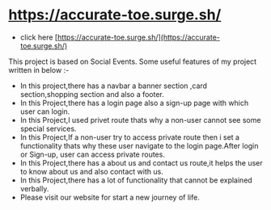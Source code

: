 
# https://accurate-toe.surge.sh/

<!-- This template provides a minimal setup to get React working in Vite with HMR and some ESLint rules.

Currently, two official plugins are available:

- [@vitejs/plugin-react](https://github.com/vitejs/vite-plugin-react/blob/main/packages/plugin-react/README.md) uses [Babel](https://babeljs.io/) for Fast Refresh
- [@vitejs/plugin-react-swc](https://github.com/vitejs/vite-plugin-react-swc) uses [SWC](https://swc.rs/) for Fast Refresh -->
<!-- - [@vitejs/plugin-react-swc](https://github.com/vitejs/vite-plugin-react-swc) uses [SWC](https://swc.rs/) for Fast  -->
- click here [https://accurate-toe.surge.sh/](https://accurate-toe.surge.sh/)

This project is based on Social Events. Some useful features of my project written in below :-

-    In this project,there has a navbar a banner section ,card section,shopping section and also a footer.
-    In this Project,there has a login page also a sign-up page with which user can login.
-    In this Project,I used privet route thats why a non-user cannot see some special services.
-    In this Project,If a non-user try to access private route then i set a functionality thats why these user navigate to the login page.After login or Sign-up, user can access private routes.
-    In this Project,there has a about us and contact us route,it helps the user to know about us and also contact with us.
-    In this Project,there has a lot of functionality that cannot be explained verbally.
-    Please visit our website for start a new journey of life.

